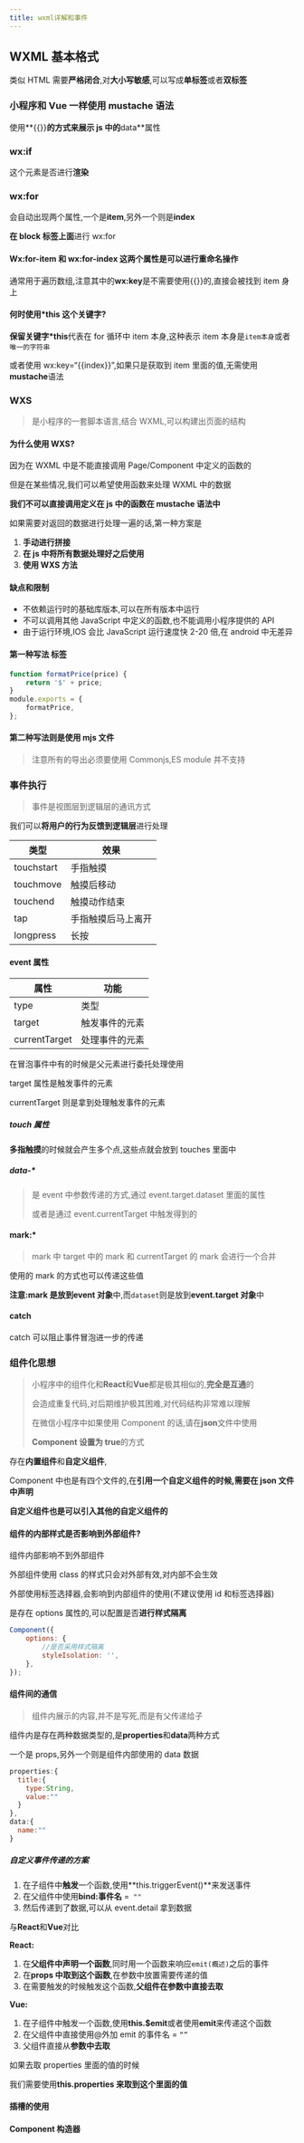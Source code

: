 ```yaml
---
title: wxml详解和事件
---
```


## WXML 基本格式

类似 HTML 需要**严格闭合**,对**大小写敏感**,可以写成**单标签**或者**双标签**

### 小程序和 Vue 一样使用 mustache 语法

使用**{{}}**的方式来展示 js 中的**data**属性

### wx:if

这个元素是否进行**渲染**

### wx:for

会自动出现两个属性,一个是**item**,另外一个则是**index**

**在 block 标签上面**进行 wx:for

#### Wx:for-item 和 wx:for-index 这两个属性是可以进行重命名操作

通常用于遍历数组,注意其中的**wx:key**是不需要使用{{}}的,直接会被找到 item 身上

#### 何时使用\*this 这个关键字?

**保留关键字\*this**代表在 for 循环中 item 本身,这种表示 item 本身是`item本身`或者`唯一的字符串`

或者使用 wx:key=“{{index}}”,如果只是获取到 item 里面的值,无需使用**mustache**语法

### WXS

> 是小程序的一套脚本语言,结合 WXML,可以构建出页面的结构

#### 为什么使用 WXS?

因为在 WXML 中是不能直接调用 Page/Component 中定义的函数的

但是在某些情况,我们可以希望使用函数来处理 WXML 中的数据

**我们不可以直接调用定义在 js 中的函数在 mustache 语法中**

如果需要对返回的数据进行处理一遍的话,第一种方案是

1. **手动进行拼接**
2. **在 js 中将所有数据处理好之后使用**
3. **使用 WXS 方法**

#### 缺点和限制

- 不依赖运行时的基础库版本,可以在所有版本中运行
- 不可以调用其他 JavaScript 中定义的函数,也不能调用小程序提供的 API
- 由于运行环境,IOS 会比 JavaScript 运行速度快 2-20 倍,在 android 中无差异

#### 第一种写法 标签

```js
function formatPrice(price) {
	return '$' + price;
}
module.exports = {
	formatPrice,
};
```

#### 第二种写法则是使用 mjs 文件

> 注意所有的导出必须要使用 Commonjs,ES module 并不支持

### 事件执行

> 事件是视图层到逻辑层的通讯方式

我们可以**将用户的行为反馈到逻辑层**进行处理

| 类型       | 效果               |
| ---------- | ------------------ |
| touchstart | 手指触摸           |
| touchmove  | 触摸后移动         |
| touchend   | 触摸动作结束       |
| tap        | 手指触摸后马上离开 |
| longpress  | 长按               |

#### event 属性

| 属性          | 功能           |
| ------------- | -------------- |
| type          | 类型           |
| target        | 触发事件的元素 |
| currentTarget | 处理事件的元素 |

在冒泡事件中有的时候是父元素进行委托处理使用

target 属性是触发事件的元素

currentTarget 则是拿到处理触发事件的元素

##### touch 属性

**多指触摸**的时候就会产生多个点,这些点就会放到 touches 里面中

##### data-\*

> 是 event 中参数传递的方式,通过 event.target.dataset 里面的属性
>
> 或者是通过 event.currentTarget 中触发得到的

#### mark:\*

> mark 中 target 中的 mark 和 currentTarget 的 mark 会进行一个合并

使用的 mark 的方式也可以传递这些值

**注意:**mark 是放到**event 对象**中,而`dataset`则是放到**event.target 对象**中

#### catch

catch 可以阻止事件冒泡进一步的传递

### 组件化思想

> 小程序中的组件化和**React**和**Vue**都是极其相似的,**完全是互通**的
>
> 会造成重复代码,对后期维护极其困难,对代码结构非常难以理解
>
> 在微信小程序中如果使用 Component 的话,请在**json**文件中使用
>
> **Component 设置为 true**的方式

存在**内置组件**和**自定义组件**,

Component 中也是有四个文件的,在**引用一个自定义组件的时候,需要在 json 文件中声明**

**自定义组件也是可以引入其他的自定义组件的**

#### 组件的内部样式是否影响到外部组件?

组件内部影响不到外部组件

外部组件使用 class 的样式只会对外部有效,对内部不会生效

外部使用标签选择器,会影响到内部组件的使用(不建议使用 id 和标签选择器)

是存在 options 属性的,可以配置是否**进行样式隔离**

```js
Component({
	options: {
		//是否采用样式隔离
		styleIsolation: '',
	},
});
```

#### 组件间的通信

> 组件内展示的内容,并不是写死,而是有父传递给子

组件内是存在两种数据类型的,是**properties**和**data**两种方式

一个是 props,另外一个则是组件内部使用的 data 数据

```js
properties:{
  title:{
    type:String,
    value:""
  }
},
data:{
  name:""
}
```

##### 自定义事件传递的方案

1. 在子组件中**触发**一个函数,使用**this.triggerEvent()**来发送事件
2. 在父组件中使用**bind:事件名** =` ""`
3. 然后传递到了数据,可以从 event.detail 拿到数据

与**React**和**Vue**对比

**React:**

1. 在**父组件中声明一个函数**,同时用一个函数来响应`emit(概述)`之后的事件
2. 在**props 中取到这个函数**,在参数中放置需要传递的值
3. 在需要触发的时候触发这个函数,**父组件在参数中直接去取**

**Vue:**

1. 在子组件中触发一个函数,使用**this.$emit**或者使用**emit**来传递这个函数
2. 在父组件中直接使用@外加 emit 的事件名 = `“”`
3. 父组件直接从**参数中去取**

如果去取 properties 里面的值的时候

我们需要使用**this.properties 来取到这个里面的值**

#### 插槽的使用

#### Component 构造器
